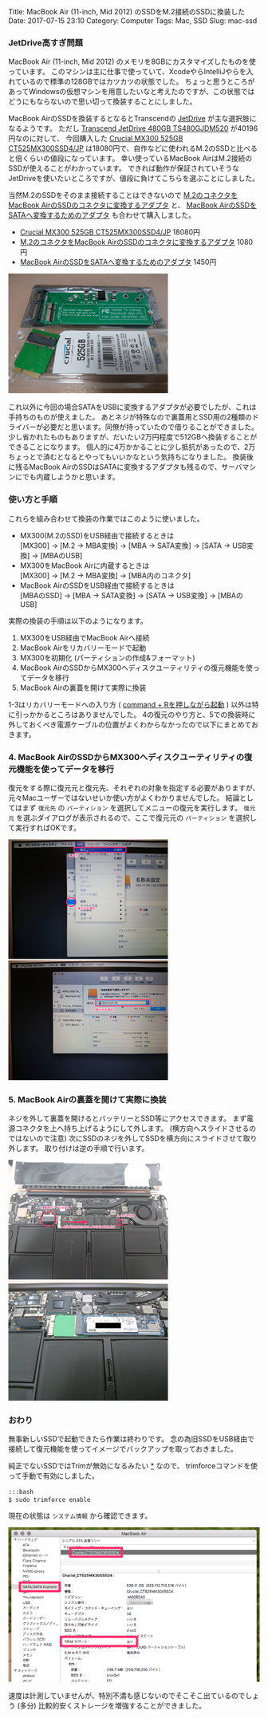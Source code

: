 Title: MacBook Air (11-inch, Mid 2012) のSSDをM.2接続のSSDに換装した
Date: 2017-07-15 23:10
Category: Computer
Tags: Mac, SSD
Slug: mac-ssd

### JetDrive高すぎ問題

MacBook Air (11-inch, Mid 2012) のメモリを8GBにカスタマイズしたものを使っています。
このマシンは主に仕事で使っていて、XcodeやらIntelliJやらを入れているので標準の128GBではカツカツの状態でした。
ちょっと思うところがあってWindowsの仮想マシンを用意したいなと考えたのですが、この状態ではどうにもならないので思い切って換装することにしました。

MacBook AirのSSDを換装するとなるとTranscendの [JetDrive](https://jp.transcend-info.com/apple/jetdrive/) が主な選択肢になるようです。
ただし [Transcend JetDrive 480GB TS480GJDM520](http://amzn.asia/f7ZsZVw) が40196円なのに対して、
今回購入した [Crucial MX300 525GB CT525MX300SSD4/JP](http://amzn.asia/4doAZ53) は18080円で、自作などに使われるM.2のSSDと比べると倍くらいの値段になっています。
幸い使っているMacBook AirはM.2接続のSSDが使えることがわかっています。
できれば動作が保証されていそうなJetDriveを使いたいところですが、値段に負けてこちらを選ぶことにしました。

当然M.2のSSDをそのまま接続することはできないので [M.2のコネクタをMacBook AirのSSDのコネクタに変換するアダプタ](http://amzn.asia/9nSJNCb) と、
[MacBook AirのSSDをSATAへ変換するためのアダプタ](http://amzn.asia/0jF8ZJu) も合わせて購入しました。

- [Crucial MX300 525GB CT525MX300SSD4/JP](http://amzn.asia/4doAZ53) 18080円
- [M.2のコネクタをMacBook AirのSSDのコネクタに変換するアダプタ](http://amzn.asia/9nSJNCb) 1080円
- [MacBook AirのSSDをSATAへ変換するためのアダプタ](http://amzn.asia/0jF8ZJu) 1450円

[![image](/static/images/2017/07/DSC_1410_s.JPG)](/static/images/2017/07/DSC_1410.JPG)

これ以外に今回の場合SATAをUSBに変換するアダプタが必要でしたが、これは手持ちのものが使えました。
あとネジが特殊なので裏蓋用とSSD用の2種類のドライバーが必要だと思います。同僚が持っていたので借りることができました。
少し省かれたものもありますが、だいたい2万円程度で512GBへ換装することができることになります。
個人的に4万かかることに少し抵抗があったので、2万ちょっとで済むとなるとやってもいいかなという気持ちになりました。
換装後に残るMacBook AirのSSDはSATAに変換するアダプタも残るので、サーバマシンにでも内蔵しようかと思います。

### 使い方と手順

これらを組み合わせて換装の作業ではこのように使いました。

- MX300(M.2のSSD)をUSB経由で接続するときは  
  [MX300] -> [M.2 -> MBA変換] -> [MBA -> SATA変換] -> [SATA -> USB変換] -> [MBAのUSB]
- MX300をMacBook Airに内蔵するときは  
  [MX300] -> [M.2 -> MBA変換] -> [MBA内のコネクタ]
- MacBook AirのSSDをUSB経由で接続するときは  
  [MBAのSSD] -> [MBA -> SATA変換] -> [SATA -> USB変換] -> [MBAのUSB]

実際の換装の手順は以下のようになります。

1. MX300をUSB経由でMacBook Airへ接続
2. MacBook Airをリカバリーモードで起動
3. MX300を初期化 (パーティションの作成&フォーマット)
4. MacBook AirのSSDからMX300へディスクユーティリティの復元機能を使ってデータを移行
5. MacBook Airの裏蓋を開けて実際に換装

1-3はリカバリーモードへの入り方 ( [command + Rを押しながら起動](https://support.apple.com/ja-jp/HT201255) ) 以外は特に引っかかるところはありませんでした。
4の復元のやり方と、5での換装時に外しておくべき電源ケーブルの位置がよくわからなかったので以下にまとめておきます。

### 4. MacBook AirのSSDからMX300へディスクユーティリティの復元機能を使ってデータを移行

復元をする際に復元元と復元先、それぞれの対象を指定する必要がありますが、
元々Macユーザーではないせいか使い方がよくわかりませんでした。
結論としてはまず `復元先` の `パーティション` を選択してメニューの復元を実行します。
`復元元` を選ぶダイアログが表示されるので、ここで復元元の `パーティション` を選択して実行すればOKです。

[![image](/static/images/2017/07/DSC_1419_s.JPG)](/static/images/2017/07/DSC_1419.JPG)
[![image](/static/images/2017/07/DSC_1421_s.JPG)](/static/images/2017/07/DSC_1421.JPG)

### 5. MacBook Airの裏蓋を開けて実際に換装

ネジを外して裏蓋を開けるとバッテリーとSSD等にアクセスできます。
まず電源コネクタを上へ持ち上げるようにして外します。 (横方向へスライドさせるのではないので注意)
次にSSDのネジを外してSSDを横方向にスライドさせて取り外します。
取り付けは逆の手順で行います。

[![image](/static/images/2017/07/DSC_1427_s.JPG)](/static/images/2017/07/DSC_1427.JPG)
[![image](/static/images/2017/07/DSC_1428_s.JPG)](/static/images/2017/07/DSC_1428.JPG)

### おわり

無事新しいSSDで起動できたら作業は終わりです。
念の為旧SSDをUSB経由で接続して復元機能を使ってイメージでバックアップを取っておきました。

純正でないSSDではTrimが無効になるみたい [*](http://www.softantenna.com/wp/mac/trimforce-on-os-x-el-capitan-2/) なので、
trimforceコマンドを使って手動で有効にしました。

    :::bash
    $ sudo trimforce enable

現在の状態は `システム情報` から確認できます。

[![image](/static/images/2017/07/trim.png)](/static/images/2017/07/trim.png)

速度は計測していませんが、特別不満も感じないのでそこそこ出ているのでしょう (多分)
比較的安くストレージを増強することができました。
